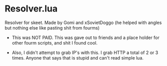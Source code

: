 # Resolver.lua
Resolver for skeet. Made by Gomi and xSovietDoggo (he helped with angles but nothing else like pasting shit from fourms)

* This was NOT PAID. This was gave out to friends and a place holder for other fourm scripts, and shit I found cool.


* Also, I didn't attempt to grab IP's with this. I grab HTTP a total of 2 or 3 times. Anyone that says that is stupid and can't read simple lua.
